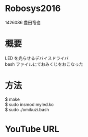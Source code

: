 # Robosys2016
1426086 豊田竜也
# 概要
LED を光らせるデバイスドライバ<br>
bash ファイルにておみくじをおこなった
# 方法
$ make<br>
$ sudo insmod myled.ko<br>
$ sudo ./omikuzi.bash<br>
# YouTube URL
